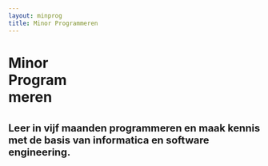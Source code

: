 ```yaml
---
layout: minprog
title: Minor Programmeren
---
```


<div class="rounded position-relative text-center d-flex flex-column justify-content-center markered3 p-3"
        style="min-height:calc(100vh - 112px - 1rem);">
    <!--div class="my-5">
        <img class="img-fluid" style="max-width:30vw" src="{{ site.baseurl }}/assets/logos/programmeren.svg">
    </div-->
    <div class="p-3">
        <h1 class="display-1 d-inline">Minor<br> Program<br>meren</h1>
        <h1 class="mt-5" style="font-size:1.5rem;"><small>Leer in vijf maanden programmeren en maak kennis met de basis van informatica en software engineering.</small></h1>
    </div>
</div>

<div class="panel p-5 rounded bg-light text-center">
    <p class="w-75 mx-auto font-weight-bold">
    Let op: de informatie op deze pagina is grotendeels bijgewerkt voor het studiejaar 2021-2022, maar wordt nog wel aangepast. Op 1 mei is alles definitief en worden de aanmeldingen geopend.
    </p>
</div>

<div class="row mt-3 my-md-5 row-cols-1 row-cols-md-2" style="">
    <div class="col">
        <img class="img-fluid rounded" src="{{ site.baseurl }}/assets/minprog/bots.jpeg">
    </div>
    <div class="col px-4 px-md-3 py-4 py-md-0">
        <h2 class="mb-3">Inhoud</h2>
        <p class="display-6">
            De minor Programmeren is 30 studiepunten en volg je standaard in een halfjaar. Je leert eerst uitgebreid de basis van programmeren (en meteen hoe een computer werkt), en daarna ga je je verdiepen in technieken die je nodig hebt om programmeren toe te passen in allerlei situaties.
        </p>
        <p class="display-6">
            We gebruiken de tijd om je heel veel zelf te laten programmeren, maar ook om je kennis te laten maken met de manier van werken en de taal van het vakgebied, zodat je niet alleen zelf programma's kunt schrijven, maar ook op een effectieve manier kunt samenwerken met andere programmeurs. 
        </p>
        <p class="display-6">
            Om mee te doen heb je geen enkele voorkennis van programmeren nodig, alleen de 
            motivatie en de tijd om vijf maanden heel hard te werken!
        </p>
    </div>
</div>


<div class=" rounded panel-bg panel-padded panel-content-50 text-light markered4 pdb">
    <div>
        <h2 class="display-4">Online lesmateriaal</h2>
        <p class="display-6">
            Voor al onze cursussen selecteren we het beste online lesmateriaal 
            om mee te leren programmeren, speciaal voor studenten zonder voorkennis.

        </p>
    </div>
    <div class="mt-5 pb-3 w-md-75">
        <div class="embed-responsive embed-responsive-16by9 border border-light">
            <iframe class="embed-responsive-item"  src="https://www.youtube-nocookie.com/embed/5dFxQRcsKpw" frameborder="0" allow="accelerometer; autoplay; encrypted-media; gyroscope; picture-in-picture" allowfullscreen></iframe>
        </div>
    </div>
</div>


<div class="row my-3 my-md-5 row-cols-1 row-cols-md-2">
    <div class="col">
        <img class="img-fluid rounded" src="{{ site.baseurl }}/assets/minprog/college.jpeg">
    </div>
    <div class="col px-4 px-md-3 my-4 my-md-0">
        <h2 class="mb-3">Werkwijze</h2>
        <p class="display-6">
            Jouw dag bestaat uit heel veel programmeren en puzzelen, afgewisseld met
            groepsactiviteiten en videocolleges. Wij bieden je een fijne structuur om je helemaal
            te kunnen storten in het
            programmeren. Sommige opdrachten maak je met z'n twee&euml;n, maar de meeste doe je individueel, omdat we willen dat
            iedereen goed leert zelf problemen oplossen.
        </p>
        <p class="display-6">
            Je wordt daarnaast ingedeeld in een team, waarmee je elke dag lief en
            leed kunt delen. Want programmeren kan, zeker in dit hoge tempo, flink frustrerend 
            zijn! Je team zal je niet alleen steunen, maar jullie denken ook met
            elkaar na over de aanpak. En je kunt elke dag terecht voor hulp bij &eacute;&eacute;n
            van de studentassistenten.
        </p>
    </div>
</div>


<div class="row my-3 my-md-4 row-cols-1 row-cols-md-2">
    <div class="col text-left text-md-right px-4 px-md-3 my-4 my-md-0">
        <h2 class="mb-3">Fulltime of parttime</h2>
        <p class="display-6">
            Wil je de minor in &eacute;&eacute;n semester doen, dan is dit <strong>fulltime</strong> en zul je
            vijf dagen per week van 9 tot 5 met de minor bezig zijn. Er is dan dus geen tijd
            voor bijbaantjes en andere vakken! Nog sterker: je bent fulltime bij ons aanwezig. Een keuze die je bewust moet maken dus. Mocht het nodig zijn, dan treffen we natuurlijk 
            maatregelen voor online aanwezigheid. Studenten vinden deze structuur meestal erg prettig in combinatie met het leren van iets totaal nieuws.
        </p>
        <p class="display-6">
            Wil je de minor verspreiden over meer dan vijf maanden, dan kun je de meeste vakken <strong>parttime</strong> volgen. Je bent dan zo'n 20 uur per week kwijt bent aan de vakken. Dat is nog steeds een
            flinke last! Ongeveer 8 uur van die tijd ga je aan de slag met je team van medestudenten en woon je het mentoraat bij. Roosters zijn flexibel: uit ervaring
            blijkt dat het goed te combineren is met een ander vak. Wekelijkse deadlines horen er ook bij.
        </p>
    </div>
    <div class="col">
        <img class="img-fluid rounded" src="{{ site.baseurl }}/assets/home/bots.jpeg">
    </div>
</div>


<div class="panel panel-padded  rounded text-center bg-light mb-0" style="">
    
    <h2 class="display-4 markered mb-5">Vakken</h2>
    
    <p class="display-6 w-50 mx-auto">Dit zijn de vakken die je volgt tijdens de Minor Programmeren. Elk vak is 6 studiepunten, dus kost je ongeveer 160 uur aan gefocust studeren.
        De meeste studenten vinden onze vakken veel zwaarder dan die van hun eigen opleiding (maar ook leuker!).</p>

    <div class="w-75-centered mt-5 text-left ">
        <div class="row row-cols-1 row-cols-md-2">
        {% assign courses = site.courses | sort: "order" %}
        {% for course in courses %}
        {% if course.curriculum == "Minor Programmeren" %}
        <div class="col mb-4 px-0 px-md-3">
            <div class="card mb-3 bg-transparent border-0 h-100" style="smax-width: 540px;">
                <div class="card-body">
                    <h5 class="card-title mb-0">{{ course.name }}</h5>
                    <p class="text-muted">Niveau: {{ course.niveau }}</p>
                    <p class="card-text mt-3">{{ course.content | markdownify }}</p>
                    {% for speed in course.info %}
                    <!--p class="card-text mb-1">
                        <a href="{{ speed.studiegids }}">Studiegids {{ speed.speed | capitalize }} &rarr;</a>
                    </p-->
                    {% endfor %}
                </div>
            </div>
        </div>  
        {% endif %}
        {% endfor %}
        </div>
    </div>

    <p class="display-6 w-50 mx-auto">De vakken zijn enigszins flexibel in te plannen: elk
        vak wordt twee keer per jaar gegeven in zowel de fulltime- als parttime-variant. Doe je de fulltime-minor in één semester? Dan volg je gewoon de genoemde vakken achter elkaar. De exacte planning kun je bekijken via de aanmeldingswebsite, zodra deze geopend is.</p>


</div>


<div class="panel-bg panel-padded panel-content-50">
    <h2 class="display-4 mb-4 markered text-center w-auto mx-auto">Toelating</h2>
    <p class="display-6">
        De minor Programmeren is toegankelijk voor studenten uit het derde jaar of hoger van universiteit en hbo (we checken het aantal EC dat je gehaald hebt). Studenten uit het vakgebied van de ICT kunnen niet meedoen met deze minor.
    </p>
    <h3 class="mt-4 mb-3">Bijvak</h3>
    <p class="display-6">
        Studeer je nog niet aan de UvA? Dan kun je meestal bijvakker worden zonder extra collegegeld te betalen. Let op dat je voor inschrijving als bijvakker wel een vwo-diploma met wiskunde moet hebben, of een hbo-propedeuse. Na je aanmelding helpen we je door alle benodigde stappen heen.
        De toelatingsprocedure voor niet-UvA-studenten kan meer dan een maand in beslag nemen (het is niet mogelijk deze te starten vóórdat de aanmelding op deze website opent).
    </p>
    
    <h3 class="mt-4 mb-3">Benodigdheden</h3>
    <p class="display-6">
        Om mee te doen aan deze minor heb je een eigen laptop nodig. Dit hoeft geen
        gloednieuw exemplaar te zijn. Mac, Windows of Linux zijn allemaal prima. Een goedwerkende
        wifi-verbinding is wel heel belangrijk.
    </p>

    <h3 class="mt-4 mb-3">Jaarindeling en startdata</h3>
    <p class="display-6">
        Het eerste semester loopt van 6 september t/m 4 februari, en het tweede semester loopt van 7 februari t/m 1 juli. Als je een complete minor doet, dan duurt deze altijd van de eerste tot en met de laatste dag van het semester. Let op dat in het eerste semester geen herfstvakantie is ingeroosterd, zoals bij sommige andere opleidingen. Een complete kalender van het academisch jaar 2021-2022 <a href="https://www.uva.nl/onderwijs/bachelor/praktische-zaken/academische-kalender/academische-kalender.html">vind je hier</a>.
    </p>
</div>


<div class=" rounded py-5 min-vh-75 v-center text-center markered3">
    <div class="px-4">
        <h2 class="display-3 text-center mb-4 text-light">Aanmelden</h2>
        <p class="w-50 mx-auto mb-5" style="font-size:1.2rem;">
            Om je aanmelding voor de minor Programmeren te starten vul je eerst op je persoonlijke gegevens in. Daarna helpen we je verder met alle stappen van je aanmelding.
            Er vindt geen selectie plaats, dus als je je aanmeldt via deze site en daarna uiterlijk op 1 juli je inschrijving bij de UvA en voor de minorvakken voltooit, dan ben je verzekerd van een plek (uitgezonderd calamiteiten i.v.m. corona).
        </p>
        <p class="mb-5">
            <a class="btn btn-outline-dark btn-lg disabled">Aanmelden is nog niet mogelijk</a>
        </p>
        <p class="mb-0 w-75 mx-auto">
            Aanmelden voor het eerste semester van studiejaar 2021/2022 kan vanaf 1 mei. Inschrijving voor de vakken kan in juni, tijdens de normale vakinschrijving van de UvA. Hou deze website in de gaten.
        </p>
    </div>
</div>


<div class="panel-bg panel-padded panel-content-50">
    <h2 class="display-4">Vragen</h2>
    <p class="display-6">
        Heb je nog vragen? Stuur een e-mail naar <a href="mailto:help@mprog.nl">help@mprog.nl</a>. E&eacute;n van de docenten of assistenten zal je te woord staan.
    </p>
</div>

